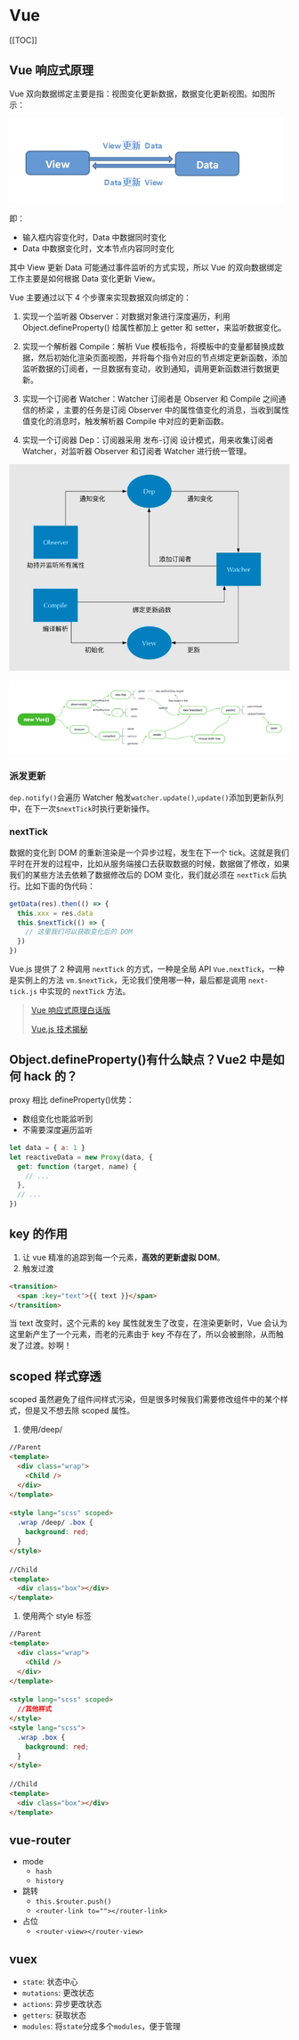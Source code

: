 # Vue

[[TOC]]

## Vue 响应式原理

Vue 双向数据绑定主要是指：视图变化更新数据，数据变化更新视图。如图所示：

![](./images/view-data.png)

即：

- 输入框内容变化时，Data 中数据同时变化
- Data 中数据变化时，文本节点内容同时变化

其中 View 更新 Data 可能通过事件监听的方式实现，所以 Vue 的双向数据绑定工作主要是如何根据 Data 变化更新 View。

Vue 主要通过以下 4 个步骤来实现数据双向绑定的：

1. 实现一个监听器 Observer：对数据对象进行深度遍历，利用 Object.defineProperty() 给属性都加上 getter 和 setter，来监听数据变化。

2. 实现一个解析器 Compile：解析 Vue 模板指令，将模板中的变量都替换成数据，然后初始化渲染页面视图，并将每个指令对应的节点绑定更新函数，添加监听数据的订阅者，一旦数据有变动，收到通知，调用更新函数进行数据更新。

3. 实现一个订阅者 Watcher：Watcher 订阅者是 Observer 和 Compile 之间通信的桥梁 ，主要的任务是订阅 Observer 中的属性值变化的消息，当收到属性值变化的消息时，触发解析器 Compile 中对应的更新函数。

4. 实现一个订阅器 Dep：订阅器采用 发布-订阅 设计模式，用来收集订阅者 Watcher，对监听器 Observer 和订阅者 Watcher 进行统一管理。

![vue-two-way-data-binding](./images/vue-two-way-data-binding.png)

![Vue](./images/Vue.png)

### 派发更新

`dep.notify()`会遍历 Watcher 触发`watcher.update()`,`update()`添加到更新队列中，在下一次`$nextTick`时执行更新操作。

### nextTick

数据的变化到 DOM 的重新渲染是一个异步过程，发生在下一个 tick。这就是我们平时在开发的过程中，比如从服务端接口去获取数据的时候，数据做了修改，如果我们的某些方法去依赖了数据修改后的 DOM 变化，我们就必须在 `nextTick` 后执行。比如下面的伪代码：

```js
getData(res).then(() => {
  this.xxx = res.data
  this.$nextTick(() => {
    // 这里我们可以获取变化后的 DOM
  })
})
```

Vue.js 提供了 2 种调用 `nextTick` 的方式，一种是全局 API `Vue.nextTick`，一种是实例上的方法 `vm.$nextTick`，无论我们使用哪一种，最后都是调用 `next-tick.js` 中实现的 `nextTick` 方法。

> [Vue 响应式原理白话版](https://www.njleonzhang.com/2018/09/26/vue-reactive.html)
>
> [Vue.js 技术揭秘](https://ustbhuangyi.github.io/vue-analysis/v2/prepare/)

## Object.defineProperty()有什么缺点？Vue2 中是如何 hack 的？

proxy 相比 defineProperty()优势：

- 数组变化也能监听到
- 不需要深度遍历监听

```js
let data = { a: 1 }
let reactiveData = new Proxy(data, {
  get: function (target, name) {
    // ...
  },
  // ...
})
```

## key 的作用

1. 让 vue 精准的追踪到每一个元素，**高效的更新虚拟 DOM**。
2. 触发过渡

```html
<transition>
  <span :key="text">{{ text }}</span>
</transition>
```

当 text 改变时，这个元素的 key 属性就发生了改变，在渲染更新时，Vue 会认为这里新产生了一个元素，而老的元素由于 key 不存在了，所以会被删除，从而触发了过渡。妙啊！

## scoped 样式穿透

scoped 虽然避免了组件间样式污染，但是很多时候我们需要修改组件中的某个样式，但是又不想去除 scoped 属性。

1. 使用/deep/

```html
//Parent
<template>
  <div class="wrap">
    <Child />
  </div>
</template>

<style lang="scss" scoped>
  .wrap /deep/ .box {
    background: red;
  }
</style>

//Child
<template>
  <div class="box"></div>
</template>
```

1. 使用两个 style 标签

```html
//Parent
<template>
  <div class="wrap">
    <Child />
  </div>
</template>

<style lang="scss" scoped>
  //其他样式
</style>
<style lang="scss">
  .wrap .box {
    background: red;
  }
</style>

//Child
<template>
  <div class="box"></div>
</template>
```

## vue-router

- mode
  - `hash`
  - `history`
- 跳转
  - `this.$router.push()`
  - `<router-link to=""></router-link>`
- 占位
  - `<router-view></router-view>`

## vuex

- `state`: 状态中心
- `mutations`: 更改状态
- `actions`: 异步更改状态
- `getters`: 获取状态
- `modules`: 将`state`分成多个`modules`，便于管理
